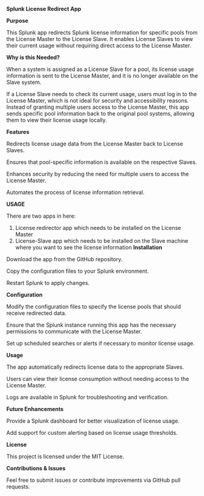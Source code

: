 **Splunk License Redirect App**

**Purpose**

This Splunk app redirects Splunk license information for specific pools from the License Master to the License Slave. It enables License Slaves to view their current usage without requiring direct access to the License Master.

**Why is this Needed?**

When a system is assigned as a License Slave for a pool, its license usage information is sent to the License Master, and it is no longer available on the Slave system.

If a License Slave needs to check its current usage, users must log in to the License Master, which is not ideal for security and accessibility reasons. Instead of granting multiple users access to the License Master, this app sends specific pool information back to the original pool systems, allowing them to view their license usage locally.

**Features**

Redirects license usage data from the License Master back to License Slaves.

Ensures that pool-specific information is available on the respective Slaves.

Enhances security by reducing the need for multiple users to access the License Master.

Automates the process of license information retrieval.

**USAGE**

There are two apps in here:
1. License redirector app which needs to be installed on the License Master
2. License-Slave app which needs to be installed on the Slave machine where you want to see the license information 
**Installation**

Download the app from the GitHub repository.

Copy the configuration files to your Splunk environment.

Restart Splunk to apply changes.

**Configuration**

Modify the configuration files to specify the license pools that should receive redirected data.

Ensure that the Splunk instance running this app has the necessary permissions to communicate with the License Master.

Set up scheduled searches or alerts if necessary to monitor license usage.

**Usage**

The app automatically redirects license data to the appropriate Slaves.

Users can view their license consumption without needing access to the License Master.

Logs are available in Splunk for troubleshooting and verification.

**Future Enhancements**

Provide a Splunk dashboard for better visualization of license usage.

Add support for custom alerting based on license usage thresholds.

**License**

This project is licensed under the MIT License.

**Contributions & Issues**

Feel free to submit issues or contribute improvements via GitHub pull requests.
